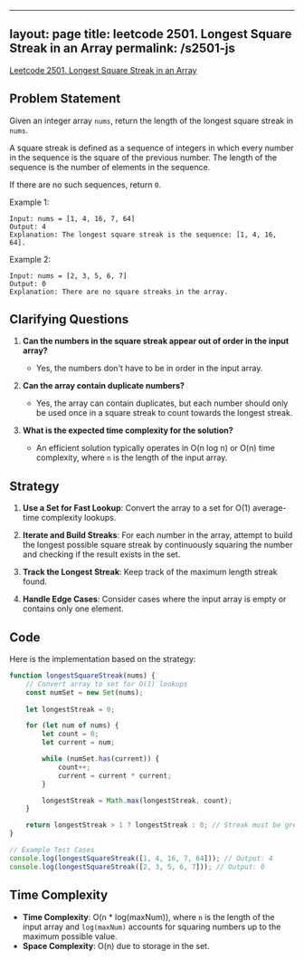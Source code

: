 
---
layout: page
title: leetcode 2501. Longest Square Streak in an Array
permalink: /s2501-js
---
[Leetcode 2501. Longest Square Streak in an Array](https://algoadvance.github.io/algoadvance/l2501)
## Problem Statement

Given an integer array `nums`, return the length of the longest square streak in `nums`.

A square streak is defined as a sequence of integers in which every number in the sequence is the square of the previous number. The length of the sequence is the number of elements in the sequence. 

If there are no such sequences, return `0`.

Example 1:

```
Input: nums = [1, 4, 16, 7, 64]
Output: 4
Explanation: The longest square streak is the sequence: [1, 4, 16, 64].
```

Example 2:

```
Input: nums = [2, 3, 5, 6, 7]
Output: 0
Explanation: There are no square streaks in the array.
```

## Clarifying Questions

1. **Can the numbers in the square streak appear out of order in the input array?**
   - Yes, the numbers don't have to be in order in the input array.

2. **Can the array contain duplicate numbers?**
   - Yes, the array can contain duplicates, but each number should only be used once in a square streak to count towards the longest streak.

3. **What is the expected time complexity for the solution?**
   - An efficient solution typically operates in O(n log n) or O(n) time complexity, where `n` is the length of the input array.

## Strategy

1. **Use a Set for Fast Lookup**: Convert the array to a set for O(1) average-time complexity lookups.

2. **Iterate and Build Streaks**: For each number in the array, attempt to build the longest possible square streak by continuously squaring the number and checking if the result exists in the set.

3. **Track the Longest Streak**: Keep track of the maximum length streak found.

4. **Handle Edge Cases**: Consider cases where the input array is empty or contains only one element.

## Code

Here is the implementation based on the strategy:

```javascript
function longestSquareStreak(nums) {
    // Convert array to set for O(1) lookups
    const numSet = new Set(nums);
    
    let longestStreak = 0;

    for (let num of nums) {
        let count = 0;
        let current = num;

        while (numSet.has(current)) {
            count++;
            current = current * current;
        }

        longestStreak = Math.max(longestStreak, count);
    }

    return longestStreak > 1 ? longestStreak : 0; // Streak must be greater than 1 to be valid
}

// Example Test Cases
console.log(longestSquareStreak([1, 4, 16, 7, 64])); // Output: 4
console.log(longestSquareStreak([2, 3, 5, 6, 7])); // Output: 0
```

## Time Complexity

- **Time Complexity**: O(n * log(maxNum)), where `n` is the length of the input array and `log(maxNum)` accounts for squaring numbers up to the maximum possible value.
- **Space Complexity**: O(n) due to storage in the set.